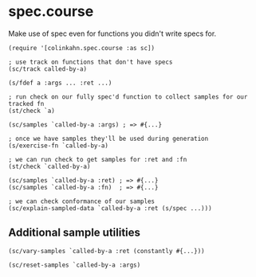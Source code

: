 # spec.course

Make use of spec even for functions you didn't write specs for.

```
(require '[colinkahn.spec.course :as sc])

; use track on functions that don't have specs
(sc/track called-by-a)

(s/fdef a :args ... :ret ...)

; run check on our fully spec'd function to collect samples for our tracked fn
(st/check `a)

(sc/samples `called-by-a :args) ; => #{...}

; once we have samples they'll be used during generation
(s/exercise-fn `called-by-a)

; we can run check to get samples for :ret and :fn
(st/check `called-by-a)

(sc/samples `called-by-a :ret) ; => #{...}
(sc/samples `called-by-a :fn)  ; => #{...}

; we can check conformance of our samples
(sc/explain-sampled-data `called-by-a :ret (s/spec ...)))
```

## Additional sample utilities

```
(sc/vary-samples `called-by-a :ret (constantly #{...}))

(sc/reset-samples `called-by-a :args)
```
